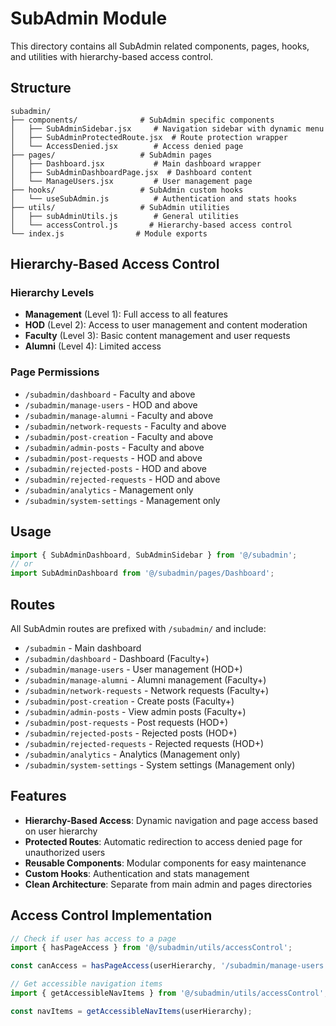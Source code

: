 # SubAdmin Module

This directory contains all SubAdmin related components, pages, hooks, and utilities with hierarchy-based access control.

## Structure

```
subadmin/
├── components/              # SubAdmin specific components
│   ├── SubAdminSidebar.jsx     # Navigation sidebar with dynamic menu
│   ├── SubAdminProtectedRoute.jsx  # Route protection wrapper
│   └── AccessDenied.jsx        # Access denied page
├── pages/                   # SubAdmin pages
│   ├── Dashboard.jsx           # Main dashboard wrapper
│   ├── SubAdminDashboardPage.jsx  # Dashboard content
│   └── ManageUsers.jsx         # User management page
├── hooks/                   # SubAdmin custom hooks
│   └── useSubAdmin.js          # Authentication and stats hooks
├── utils/                   # SubAdmin utilities
│   ├── subAdminUtils.js        # General utilities
│   └── accessControl.js       # Hierarchy-based access control
└── index.js                # Module exports
```

## Hierarchy-Based Access Control

### Hierarchy Levels
- **Management** (Level 1): Full access to all features
- **HOD** (Level 2): Access to user management and content moderation
- **Faculty** (Level 3): Basic content management and user requests
- **Alumni** (Level 4): Limited access

### Page Permissions
- `/subadmin/dashboard` - Faculty and above
- `/subadmin/manage-users` - HOD and above
- `/subadmin/manage-alumni` - Faculty and above
- `/subadmin/network-requests` - Faculty and above
- `/subadmin/post-creation` - Faculty and above
- `/subadmin/admin-posts` - Faculty and above
- `/subadmin/post-requests` - HOD and above
- `/subadmin/rejected-posts` - HOD and above
- `/subadmin/rejected-requests` - HOD and above
- `/subadmin/analytics` - Management only
- `/subadmin/system-settings` - Management only

## Usage

```jsx
import { SubAdminDashboard, SubAdminSidebar } from '@/subadmin';
// or
import SubAdminDashboard from '@/subadmin/pages/Dashboard';
```

## Routes

All SubAdmin routes are prefixed with `/subadmin/` and include:

- `/subadmin` - Main dashboard
- `/subadmin/dashboard` - Dashboard (Faculty+)
- `/subadmin/manage-users` - User management (HOD+)
- `/subadmin/manage-alumni` - Alumni management (Faculty+)
- `/subadmin/network-requests` - Network requests (Faculty+)
- `/subadmin/post-creation` - Create posts (Faculty+)
- `/subadmin/admin-posts` - View admin posts (Faculty+)
- `/subadmin/post-requests` - Post requests (HOD+)
- `/subadmin/rejected-posts` - Rejected posts (HOD+)
- `/subadmin/rejected-requests` - Rejected requests (HOD+)
- `/subadmin/analytics` - Analytics (Management only)
- `/subadmin/system-settings` - System settings (Management only)

## Features

- **Hierarchy-Based Access**: Dynamic navigation and page access based on user hierarchy
- **Protected Routes**: Automatic redirection to access denied page for unauthorized users
- **Reusable Components**: Modular components for easy maintenance
- **Custom Hooks**: Authentication and stats management
- **Clean Architecture**: Separate from main admin and pages directories

## Access Control Implementation

```jsx
// Check if user has access to a page
import { hasPageAccess } from '@/subadmin/utils/accessControl';

const canAccess = hasPageAccess(userHierarchy, '/subadmin/manage-users');

// Get accessible navigation items
import { getAccessibleNavItems } from '@/subadmin/utils/accessControl';

const navItems = getAccessibleNavItems(userHierarchy);
```
